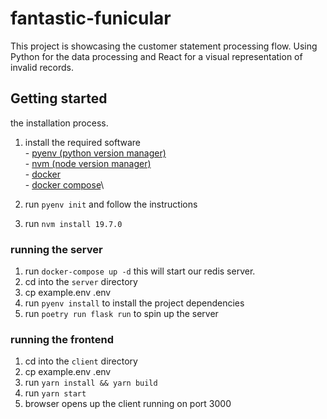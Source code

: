 # fantastic-funicular
  This project is showcasing the customer statement processing flow.
  Using Python for the data processing and React for a visual representation of invalid records.


## Getting started
  the installation process.
  1. install the required software\
    - [pyenv (python version manager)](https://github.com/pyenv/pyenv#installation)\
    - [nvm (node version manager)](https://github.com/nvm-sh/nvm#installing-and-updating)\
    - [docker](https://docs.docker.com/engine/install/)\
    - [docker compose](https://docs.docker.com/compose/install//)\

  2. run `pyenv init` and follow the instructions
  3. run `nvm install 19.7.0`
  
  ### running the server
  1. run `docker-compose up -d` this will start our redis server.
  2. cd into the `server` directory
  3. cp example.env .env
  4. run `pyenv install` to install the project dependencies
  5. run `poetry run flask run` to spin up the server

  ### running the frontend
  1. cd into the `client` directory
  2. cp example.env .env
  3. run `yarn install && yarn build`
  4. run `yarn start`
  5. browser opens up the client running on port 3000
